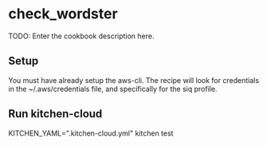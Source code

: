 # check_wordster

TODO: Enter the cookbook description here.

## Setup

You must have already setup the aws-cli.  The recipe will look
for credentials in the ~/.aws/credentials file, and specifically 
for the siq profile.

## Run kitchen-cloud

KITCHEN_YAML=".kitchen-cloud.yml" kitchen test

